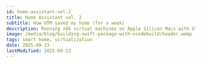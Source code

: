 ```yaml
---
id: home-assistant-vol-2
title: Home Assistant vol. 2
subtitle: How UTM saved my home (for a week)
description: Running x86 virtual machines on Apple Silicon Macs with UTM.
image: /media/blog/building-swift-package-with-xcodebuild/header.webp
tags: smart home, virtualization
date: 2025-09-23
lastModified: 2025-09-23
---
```

